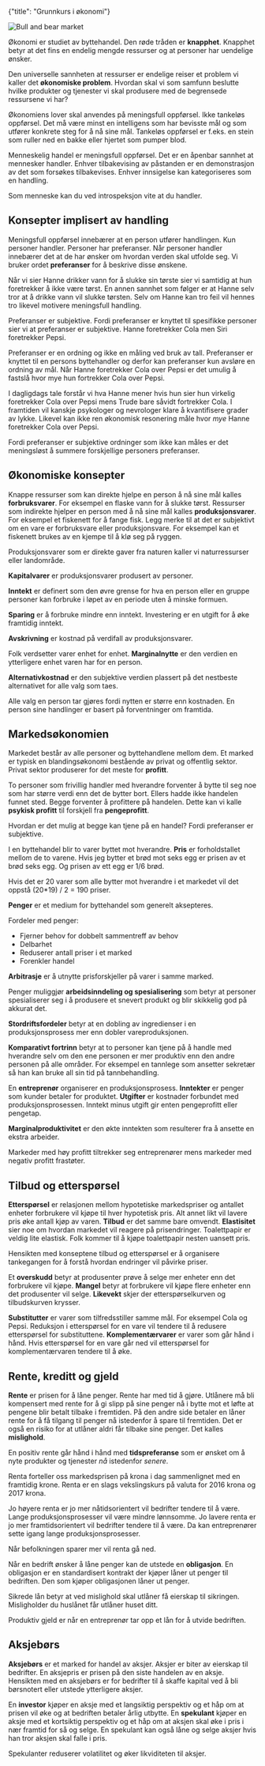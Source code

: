 {"title": "Grunnkurs i økonomi"}

![Bull and bear market](/blogimages/bullbear.jpg)

Økonomi er studiet av byttehandel. Den røde tråden er **knapphet**.
Knapphet betyr at det fins en endelig mengde ressurser og at personer
har uendelige ønsker.

Den universelle sannheten at ressurser er endelige reiser
et problem vi kaller det **økonomiske problem**. Hvordan skal vi som 
samfunn beslutte hvilke produkter og tjenester vi skal produsere
med de begrensede ressursene vi har?

Økonomiens lover skal anvendes på meningsfull oppførsel. Ikke tankeløs oppførsel.
Det må være minst en intelligens som har bevisste mål og som utfører
konkrete steg for å nå sine mål. Tankeløs oppførsel er f.eks. en stein
som ruller ned en bakke eller hjertet som pumper blod.

Menneskelig handel er meningsfull oppførsel.
Det er en åpenbar sannhet at mennesker handler.
Enhver tilbakevising av påstanden er en demonstrasjon
av det som forsøkes tilbakevises. Enhver innsigelse
kan kategoriseres som en handling.

Som menneske kan du ved introspeksjon vite at du handler.

## Konsepter implisert av handling

Meningsfull oppførsel innebærer at en person utfører handlingen.
Kun personer handler. Personer har preferanser.
Når personer handler innebærer det at de har ønsker om hvordan verden 
skal utfolde seg. Vi bruker ordet **preferanser** for å beskrive disse ønskene.

Når vi sier Hanne drikker vann for å slukke sin tørste sier vi samtidig
at hun foretrekker å ikke være tørst. En annen sannhet som følger
er at Hanne selv tror at å drikke vann vil slukke tørsten.
Selv om Hanne kan tro feil vil hennes tro likevel motivere
meningsfull handling.

Preferanser er subjektive. Fordi preferanser er knyttet til spesifikke
personer sier vi at preferanser er subjektive.
Hanne foretrekker Cola men Siri foretrekker Pepsi.

Preferanser er en ordning og ikke en måling ved bruk av tall.
Preferanser er knyttet til en persons byttehandler og derfor
kan preferanser kun avsløre en ordning av mål. Når Hanne foretrekker
Cola over Pepsi er det umulig å fastslå hvor mye hun fortrekker
Cola over Pepsi.

I dagligdags tale forstår vi hva Hanne mener hvis hun sier hun virkelig
foretrekker Cola over Pepsi mens Trude bare såvidt fortrekker Cola.
I framtiden vil kanskje psykologer og nevrologer klare å kvantifisere grader av lykke.
Likevel kan ikke ren økonomisk resonering måle hvor *mye* Hanne
foretrekker Cola over Pepsi.

Fordi preferanser er subjektive ordninger som ikke kan måles er det 
meningsløst å summere forskjellige personers preferanser.

## Økonomiske konsepter

Knappe ressurser som kan direkte hjelpe en person å nå sine mål kalles
**forbruksvarer**. For eksempel en flaske vann for å slukke tørst.
Ressurser som indirekte hjelper en person med å nå sine mål
kalles **produksjonsvarer**. For eksempel et fiskenett for å fange fisk.
Legg merke til at det er subjektivt om en vare er forbruksvare eller produksjonsvare.
For eksempel kan et fiskenett brukes av en kjempe til å klø seg på ryggen.

Produksjonsvarer som er direkte gaver fra naturen kaller vi naturressurser
eller landområde.

**Kapitalvarer** er produksjonsvarer produsert av personer.

**Inntekt** er definert som den øvre grense for hva en person eller en
gruppe personer kan forbruke i løpet av en periode uten å minske formuen.

**Sparing** er å forbruke mindre enn inntekt. Investering er en utgift for å øke
framtidig inntekt.

**Avskrivning** er kostnad på verdifall av produksjonsvarer.

Folk verdsetter varer enhet for enhet. **Marginalnytte** er den verdien en ytterligere
enhet varen har for en person.

**Alternativkostnad** er den subjektive verdien plassert på det nestbeste alternativet
for alle valg som taes.

Alle valg en person tar gjøres fordi nytten er større enn kostnaden.
En person sine handlinger er basert på forventninger om framtida.

## Markedsøkonomien

Markedet består av alle personer og byttehandlene mellom dem.
Et marked er typisk en blandingsøkonomi bestående av privat og offentlig sektor.
Privat sektor produserer for det meste for **profitt**.

To personer som frivillig handler med hverandre forventer å bytte til seg noe
som har større verdi enn det de bytter bort. Ellers hadde ikke handelen funnet sted.
Begge forventer å profittere på handelen. Dette kan vi kalle **psykisk profitt**
til forskjell fra **pengeprofitt**.

Hvordan er det mulig at begge kan tjene på en handel? Fordi preferanser er subjektive.

I en byttehandel blir to varer byttet mot hverandre. **Pris** er forholdstallet mellom
de to varene. Hvis jeg bytter et brød mot seks egg er prisen av et brød seks egg.
Og prisen av ett egg er 1/6 brød.

Hvis det er 20 varer som alle bytter mot hverandre i et markedet vil det oppstå
(20\*19) / 2 = 190 priser.

**Penger** er et medium for byttehandel som generelt aksepteres.

Fordeler med penger:

* Fjerner behov for dobbelt sammentreff av behov
* Delbarhet
* Reduserer antall priser i et marked
* Forenkler handel

**Arbitrasje** er å utnytte prisforskjeller på varer i samme marked.

Penger muliggjør **arbeidsinndeling og spesialisering** som betyr at personer spesialiserer
seg i å produsere et snevert produkt og blir skikkelig god på akkurat det.

**Stordriftsfordeler** betyr at en dobling av ingredienser i en produksjonsprosess mer enn
dobler vareproduksjonen.

**Komparativt fortrinn** betyr at to personer kan tjene på å handle med hverandre selv om 
den ene personen er mer produktiv enn den andre personen på alle områder. For eksempel en tannlege som ansetter sekretær så han kan bruke all sin tid på tannbehandling.

En **entreprenør** organiserer en produksjonsprosess. **Inntekter** er penger som
kunder betaler for produktet. **Utgifter** er kostnader forbundet med produksjonsprosessen.
Inntekt minus utgift gir enten pengeprofitt eller pengetap.

**Marginalproduktivitet** er den økte inntekten som resulterer fra å ansette en 
ekstra arbeider.

Markeder med høy profitt tiltrekker seg entreprenører mens markeder med negativ profitt
frastøter.

## Tilbud og etterspørsel

**Etterspørsel** er relasjonen mellom hypotetiske markedspriser
og antallet enheter forbrukere vil kjøpe til hver hypotetisk pris. Alt annet likt
vil lavere pris øke antall kjøp av varen.
**Tilbud** er det samme bare omvendt. **Elastisitet** sier noe om hvordan markedet
vil reagere på prisendringer. Toalettpapir er veldig lite elastisk.
Folk kommer til å kjøpe toalettpapir nesten uansett pris.

Hensikten med konseptene tilbud og etterspørsel er å organisere tankegangen
for å forstå hvordan endringer vil påvirke priser.

Et **overskudd** betyr at produsenter prøve å selge mer enheter enn det forbrukere
vil kjøpe. **Mangel** betyr at forbrukere vil kjøpe flere enheter enn det produsenter
vil selge. **Likevekt** skjer der etterspørselkurven og tilbudskurven krysser.

**Substitutter** er varer som tilfredsstiller samme mål. For eksempel Cola og Pepsi.
Reduksjon i etterspørsel for en vare vil tendere til å redusere etterspørsel
for substituttene. **Komplementærvarer** er varer som går hånd i hånd. Hvis etterspørsel for en vare går ned vil etterspørsel for komplementærvaren tendere til å øke.

## Rente, kreditt og gjeld

**Rente** er prisen for å låne penger. Rente har med tid å gjøre.
Utlånere må bli kompensert med rente for å gi slipp på sine penger nå i bytte
mot et løfte at pengene blir betalt tilbake i fremtiden. På den andre side
betaler en låner rente for å få tilgang til penger nå istedenfor å spare
til fremtiden. Det er også en risiko for at utlåner aldri får tilbake sine penger.
Det kalles **mislighold**.

En positiv rente går hånd i hånd med **tidspreferanse** som er ønsket om å
nyte produkter og tjenester *nå* istedenfor *senere*.

Renta forteller oss markedsprisen på krona i dag sammenlignet med en framtidig
krone. Renta er en slags vekslingskurs på valuta for 2016 krona og 2017 krona.

Jo høyere renta er jo mer nåtidsorientert vil bedrifter tendere til å være.
Lange produksjonsprosesser vil være mindre lønnsomme.
Jo lavere renta er jo mer framtidsorientert vil bedrifter tendere til å være.
Da kan entreprenører sette igang lange produksjonsprosesser.

Når befolkningen sparer mer vil renta gå ned.

Når en bedrift ønsker å låne penger kan de utstede en **obligasjon**.
En obligasjon er en standardisert kontrakt der kjøper låner ut penger
til bedriften. Den som kjøper obligasjonen låner ut penger.

Sikrede lån betyr at ved mislighold skal utlåner få eierskap til sikringen.
Misligholder du huslånet får utlåner huset ditt.

Produktiv gjeld er når en entreprenør tar opp et lån for å utvide bedriften.

## Aksjebørs

**Aksjebørs** er et marked for handel av aksjer. Aksjer er biter av eierskap
til bedrifter. En aksjepris er prisen på den siste handelen av en aksje.
Hensikten med en aksjebørs er for bedrifter til å skaffe kapital
ved å bli børsnotert eller utstede ytterligere aksjer.

En **investor** kjøper en aksje med et langsiktig perspektiv og et håp
om at prisen vil øke og at bedriften betaler årlig utbytte.
En **spekulant** kjøper en aksje med et kortsiktig perspektiv og et håp
om at aksjen skal øke i pris i nær framtid for så og selge.
En spekulant kan også låne og selge aksjer hvis han tror aksjen skal
falle i pris.

Spekulanter reduserer volatilitet og øker likviditeten til aksjer.
